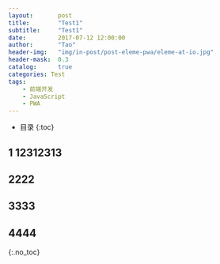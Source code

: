 ```yaml
---
layout:       post
title:        "Test1"
subtitle:     "Test1"
date:         2017-07-12 12:00:00
author:       "Tao"
header-img:   "img/in-post/post-eleme-pwa/eleme-at-io.jpg"
header-mask:  0.3
catalog:      true
categories: Test
tags:
    - 前端开发
    - JavaScript
    - PWA
---
```

* 目录
{:toc}
## 1 12312313 

## 2222

## 3333

## 4444
 {:.no_toc}


